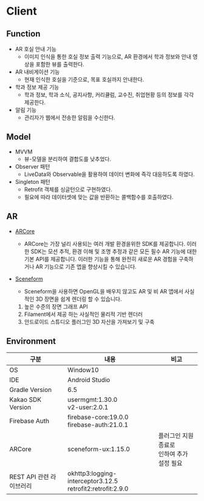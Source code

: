# Client



## Function

- AR 호실 안내 기능
  - 이미지 인식을 통한 호실 정보 출력 기능으로, AR 환경에서 학과 정보와 안내 영상을 포함한 뷰를 출력한다.
- AR 내비게이션 기능
  - 현재 인식한 호실을 기준으로, 목표 호실까지 안내한다.
- 학과 정보 제공 기능
  - 학과 정보, 학과 소식, 공지사항, 커리큘럼, 교수진, 취업현황 등의 정보를 각각 제공한다.
- 알림 기능
  - 관리자가 웹에서 전송한 알림을 수신한다.



## Model

- MVVM
  - 뷰-모델을 분리하여 결합도를 낮추었다.
- Observer 패턴
  - LiveData와 Observable을 활용하여 데이터 변화에 즉각 대응하도록 하였다.
- Singleton 패턴
  - Retrofit 객체를 싱글턴으로 구현하였다.
  - 필요에 따라 데이터셋에 맞는 값을 반환하는 콜백함수를 호출하였다.

## AR 

- [ARCore](https://developers.google.com/ar/develop)
  - ARCore는 가장 널리 사용되는 여러 개발 환경을위한 SDK를 제공합니다. 이러한 SDK는 모션 추적, 환경 이해 및 조명 추정과 같은 모든 필수 AR 기능에 대한 기본 API를 제공합니다. 이러한 기능을 통해 완전히 새로운 AR 경험을 구축하거나 AR 기능으로 기존 앱을 향상시킬 수 있습니다.

- [Sceneform](https://developers.google.com/sceneform/develop)
  - Sceneform을 사용하면 OpenGL을 배우지 않고도 AR 및 비 AR 앱에서 사실적인 3D 장면을 쉽게 렌더링 할 수 있습니다. 
  1. 높은 수준의 장면 그래프 API
  2. Filament에서 제공 하는 사실적인 물리적 기반 렌더러
  3. 안드로이드 스튜디오 플러그인 3D 자산을 가져보기 및 구축



## Environment

| 구분                     | 내용                                                         | 비고                                             |
| ------------------------ | ------------------------------------------------------------ | ------------------------------------------------ |
| OS                       | Window10                                                     |                                                  |
| IDE                      | Android Studio                                               |                                                  |
| Gradle Version           | 6.5                                                          |                                                  |
| Kakao SDK Version        | usermgmt:1.30.0<br />v2-user:2.0.1                           |                                                  |
| Firebase Auth            | firebase-core:19.0.0<br />firebase-auth:21.0.1               |                                                  |
| ARCore                   | sceneform-ux:1.15.0                                          | 플러그인 지원 종료로 <br />인하여 추가 설정 필요 |
| REST API 관련 라이브러리 | okhttp3:logging-interceptor3.12.5<br />retrofit2:retrofit:2.9.0 |                                                  |

